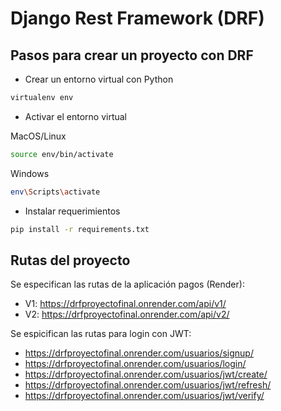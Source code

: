 # Django Rest Framework (DRF)

## Pasos para crear un proyecto con DRF

- Crear un entorno virtual con Python

```bash
virtualenv env
```

- Activar el entorno virtual

MacOS/Linux

```bash
source env/bin/activate
```

Windows

```bash
env\Scripts\activate
```

-  Instalar requerimientos

```bash
pip install -r requirements.txt
```

## Rutas del proyecto

Se especifican las rutas de la aplicación pagos (Render):

- V1: https://drfproyectofinal.onrender.com/api/v1/
- V2: https://drfproyectofinal.onrender.com/api/v2/

Se espicifican las rutas para login con JWT:

- https://drfproyectofinal.onrender.com/usuarios/signup/
- https://drfproyectofinal.onrender.com/usuarios/login/
- https://drfproyectofinal.onrender.com/usuarios/jwt/create/
- https://drfproyectofinal.onrender.com/usuarios/jwt/refresh/
- https://drfproyectofinal.onrender.com/usuarios/jwt/verify/

